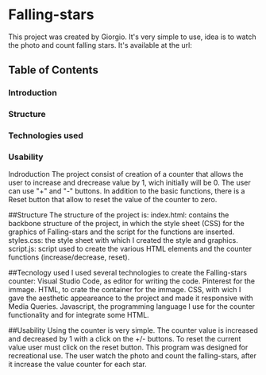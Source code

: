 # Falling-stars

This project was created by Giorgio.
It's very simple to use, idea is to watch the photo and count falling stars.
It's available at the url: 


## Table of Contents
### Introduction
### Structure
### Technologies used
### Usability


Indroduction
The project consist of creation of a counter that allows the user to increase and drecrease value by 1, wich initially will be 0.
The user can use "+" and "-" buttons.
In addition to the basic functions, there is a Reset button that allow to reset the value of the counter to zero.


##Structure
The structure of the project is:
index.html: contains the backbone structure of the project, in which the style sheet (CSS) for the graphics of Falling-stars and the script for the functions are inserted.
styles.css: the style sheet with which I created the style and graphics.
script.js: script used to create the various HTML elements and the counter functions (increase/decrease, reset).


##Tecnology used
I used several technologies to create the Falling-stars counter:
Visual Studio Code, as editor for writing the code.
Pinterest for the immage.
HTML, to crate the container for the immage.
CSS, with wich I gave the aesthetic appeareance to the project and made it 
responsive with Media Queries.
Javascript, the programming language I use for the counter functionality and for integrate some HTML.

##Usability
Using the counter is very simple. The counter value is increased and decreased by 1 with a click on the +/- buttons. To reset the current value user must click on the reset button.
This program was designed for recreational use. The user watch the photo and count the falling-stars, after it increase the value counter for each star.
